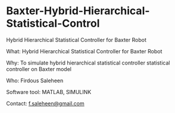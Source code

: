 # Baxter-Hybrid-Hierarchical-Statistical-Control
Hybrid Hierarchical Statistical Controller for Baxter Robot



What: Hybrid Hierarchical Statistical Controller for Baxter Robot


Why: To simulate hybrid hierarchical statistical controller statistical controller on Baxter model


Who: Firdous Saleheen


Software tool: MATLAB, SIMULINK


Contact: f.saleheen@gmail.com
